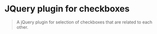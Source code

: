 # JQuery plugin for checkboxes
> A jQuery plugin for selection of checkboxes that are related to each other.

<!-- ## Usage

1. Install the generator by running: `npm install -g generator-jquery-boilerplate`
2. Run: `yo jquery-boilerplate`
3. Start writing your jQuery plugin :)

## Wanna know more?

Check [jQuery Boilerplate's](http://github.com/jquery-boilerplate/boilerplate) repository.

## History

Check [Releases](https://github.com/jquery-boilerplate/generator-jquery-boilerplate/releases) for detailed changelog.

## License

[MIT License](http://zenorocha.mit-license.org/) © Zeno Rocha -->

